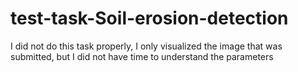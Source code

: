# test-task-Soil-erosion-detection
I did not do this task properly, I only visualized the image that was submitted, but I did not have time to understand the parameters
